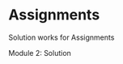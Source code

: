 # Assignments
Solution works for Assignments

Module 2:
  Solution <a href="https://shamasayd.github.io/Assignments/Module2/">
